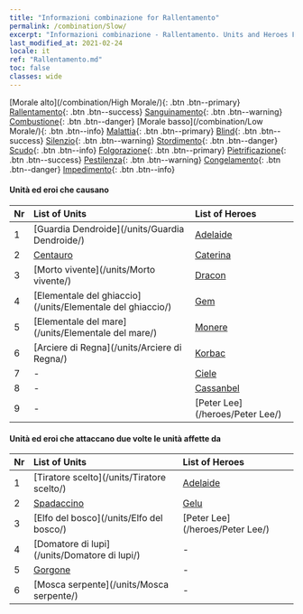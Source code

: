 ```yaml
---
title: "Informazioni combinazione for Rallentamento"
permalink: /combination/Slow/
excerpt: "Informazioni combinazione - Rallentamento. Units and Heroes Formation."
last_modified_at: 2021-02-24
locale: it
ref: "Rallentamento.md"
toc: false
classes: wide
---
```


  [Morale alto](/combination/High Morale/){: .btn .btn--primary} [Rallentamento](/combination/Slow/){: .btn .btn--success} [Sanguinamento](/combination/Bleeding/){: .btn .btn--warning} [Combustione](/combination/Burning/){: .btn .btn--danger} [Morale basso](/combination/Low Morale/){: .btn .btn--info} [Malattia](/combination/Disease/){: .btn .btn--primary} [Blind](/combination/Blind/){: .btn .btn--success} [Silenzio](/combination/Silence/){: .btn .btn--warning} [Stordimento](/combination/Stun/){: .btn .btn--danger} [Scudo](/combination/Shield/){: .btn .btn--info} [Folgorazione](/combination/Static/){: .btn .btn--primary} [Pietrificazione](/combination/Petrify/){: .btn .btn--success} [Pestilenza](/combination/Plague/){: .btn .btn--warning} [Congelamento](/combination/Freeze/){: .btn .btn--danger} [Impedimento](/combination/Deterrence/){: .btn .btn--info} 


#### Unità ed eroi che causano <Rallentamento>

  | Nr |  List of Units  | List of Heroes | 
  |:---|:----------------|:---------------| 
  | 1 | [Guardia Dendroide](/units/Guardia Dendroide/) | [Adelaide](/heroes/Adelaide/) |
  | 2 | [Centauro](/units/Centauro/) | [Caterina](/heroes/Caterina/) |
  | 3 | [Morto vivente](/units/Morto vivente/) | [Dracon](/heroes/Dracon/) |
  | 4 | [Elementale del ghiaccio](/units/Elementale del ghiaccio/) | [Gem](/heroes/Gem/) |
  | 5 | [Elementale del mare](/units/Elementale del mare/) | [Monere](/heroes/Monere/) |
  | 6 | [Arciere di Regna](/units/Arciere di Regna/) | [Korbac](/heroes/Korbac/) |
  | 7 | - | [Ciele](/heroes/Ciele/) |
  | 8 | - | [Cassanbel](/heroes/Cassanbel/) |
  | 9 | - | [Peter Lee](/heroes/Peter Lee/) |


#### Unità ed eroi che attaccano due volte le unità affette da <Rallentamento>

  | Nr |  List of Units  | List of Heroes | 
  |:---|:----------------|:---------------| 
  | 1 | [Tiratore scelto](/units/Tiratore scelto/) | [Adelaide](/heroes/Adelaide/) |
  | 2 | [Spadaccino](/units/Spadaccino/) | [Gelu](/heroes/Gelu/) |
  | 3 | [Elfo del bosco](/units/Elfo del bosco/) | [Peter Lee](/heroes/Peter Lee/) |
  | 4 | [Domatore di lupi](/units/Domatore di lupi/) | - |
  | 5 | [Gorgone](/units/Gorgone/) | - |
  | 6 | [Mosca serpente](/units/Mosca serpente/) | - |
